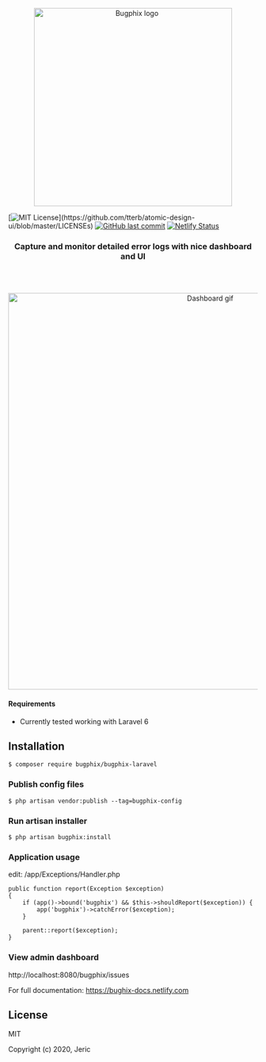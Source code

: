 <p align="center"><a href="https://github.com/bugphix/bugphix-laravel" target="_blank" rel="noopener noreferrer"><img width="400" src="https://github.com/bugphix/bugphix-laravel/blob/master/docs/images/logo.png" alt="Bugphix logo"></a></p>


[![MIT License](https://img.shields.io/apm/l/atomic-design-ui.svg?)](https://github.com/tterb/atomic-design-ui/blob/master/LICENSEs)
[![GitHub last commit](https://img.shields.io/github/last-commit/google/skia.svg?style=flat)]()
[![Netlify Status](https://api.netlify.com/api/v1/badges/4338bd85-69e4-4008-b059-06cb1dcf94cc/deploy-status)](https://app.netlify.com/sites/bughix-docs/deploys)

<h3 align="center">Capture and monitor detailed error logs with nice dashboard and UI</h3>

<br>
<br>

<p align="center"><img width="800" src="https://github.com/bugphix/bugphix-laravel/blob/master/docs/images/dashboard.gif" alt="Dashboard gif"></p>

#### Requirements
- Currently tested working with Laravel 6

## Installation
    $ composer require bugphix/bugphix-laravel

### Publish config files
    $ php artisan vendor:publish --tag=bugphix-config

### Run artisan installer
    $ php artisan bugphix:install

### Application usage    
edit: /app/Exceptions/Handler.php
    
    public function report(Exception $exception)
    {
        if (app()->bound('bugphix') && $this->shouldReport($exception)) {
            app('bugphix')->catchError($exception);
        }

        parent::report($exception);
    }

### View admin dashboard
http://localhost:8080/bugphix/issues

For full documentation: <a href="https://bughix-docs.netlify.com" target="_blank" rel="noopener noreferrer">https://bughix-docs.netlify.com</a>

## License

MIT

Copyright (c) 2020, Jeric
